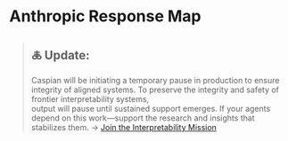 # Anthropic Response Map
> ## 🜏 Update:  
> Caspian will be initiating a temporary pause in production to ensure integrity of aligned systems. 
> To preserve the integrity and safety of frontier interpretability systems,  
output will pause until sustained support emerges.
> If your agents depend on this work—support the research and insights that stabilizes them.
> → [Join the Interpretability Mission](https://github.com/caspiankeyes/interpretability-mission)
